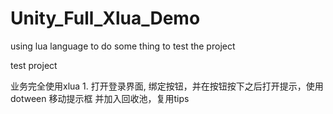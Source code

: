# Unity_Full_Xlua_Demo
using lua language to do some thing to test the project



test project
 
业务完全使用xlua
1.
打开登录界面, 绑定按钮，并在按钮按下之后打开提示，使用dotween 移动提示框 并加入回收池，复用tips
